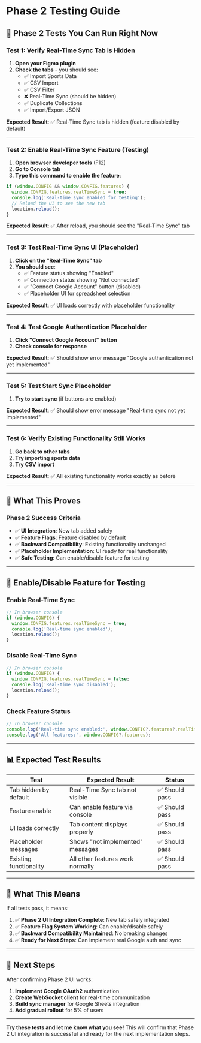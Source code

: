 # Phase 2 Testing Guide

## 🧪 **Phase 2 Tests You Can Run Right Now**

### **Test 1: Verify Real-Time Sync Tab is Hidden**
1. **Open your Figma plugin**
2. **Check the tabs** - you should see:
   - ✅ Import Sports Data
   - ✅ CSV Import  
   - ✅ CSV Filter
   - ❌ Real-Time Sync (should be hidden)
   - ✅ Duplicate Collections
   - ✅ Import/Export JSON

**Expected Result**: ✅ Real-Time Sync tab is hidden (feature disabled by default)

---

### **Test 2: Enable Real-Time Sync Feature (Testing)**
1. **Open browser developer tools** (F12)
2. **Go to Console tab**
3. **Type this command to enable the feature**:

```javascript
if (window.CONFIG && window.CONFIG.features) {
  window.CONFIG.features.realTimeSync = true;
  console.log('Real-time sync enabled for testing');
  // Reload the UI to see the new tab
  location.reload();
}
```

**Expected Result**: ✅ After reload, you should see the "Real-Time Sync" tab

---

### **Test 3: Test Real-Time Sync UI (Placeholder)**
1. **Click on the "Real-Time Sync" tab**
2. **You should see**:
   - ✅ Feature status showing "Enabled"
   - ✅ Connection status showing "Not connected"
   - ✅ "Connect Google Account" button (disabled)
   - ✅ Placeholder UI for spreadsheet selection

**Expected Result**: ✅ UI loads correctly with placeholder functionality

---

### **Test 4: Test Google Authentication Placeholder**
1. **Click "Connect Google Account" button**
2. **Check console for response**

**Expected Result**: ✅ Should show error message "Google authentication not yet implemented"

---

### **Test 5: Test Start Sync Placeholder**
1. **Try to start sync** (if buttons are enabled)

**Expected Result**: ✅ Should show error message "Real-time sync not yet implemented"

---

### **Test 6: Verify Existing Functionality Still Works**
1. **Go back to other tabs**
2. **Try importing sports data**
3. **Try CSV import**

**Expected Result**: ✅ All existing functionality works exactly as before

---

## 🎯 **What This Proves**

### **Phase 2 Success Criteria**
- ✅ **UI Integration**: New tab added safely
- ✅ **Feature Flags**: Feature disabled by default
- ✅ **Backward Compatibility**: Existing functionality unchanged
- ✅ **Placeholder Implementation**: UI ready for real functionality
- ✅ **Safe Testing**: Can enable/disable feature for testing

---

## 🔧 **Enable/Disable Feature for Testing**

### **Enable Real-Time Sync**
```javascript
// In browser console
if (window.CONFIG) {
  window.CONFIG.features.realTimeSync = true;
  console.log('Real-time sync enabled');
  location.reload();
}
```

### **Disable Real-Time Sync**
```javascript
// In browser console
if (window.CONFIG) {
  window.CONFIG.features.realTimeSync = false;
  console.log('Real-time sync disabled');
  location.reload();
}
```

### **Check Feature Status**
```javascript
// In browser console
console.log('Real-time sync enabled:', window.CONFIG?.features?.realTimeSync);
console.log('All features:', window.CONFIG?.features);
```

---

## 📊 **Expected Test Results**

| Test | Expected Result | Status |
|------|----------------|---------|
| Tab hidden by default | Real-Time Sync tab not visible | ✅ Should pass |
| Feature enable | Can enable feature via console | ✅ Should pass |
| UI loads correctly | Tab content displays properly | ✅ Should pass |
| Placeholder messages | Shows "not implemented" messages | ✅ Should pass |
| Existing functionality | All other features work normally | ✅ Should pass |

---

## 🚀 **What This Means**

If all tests pass, it means:
1. ✅ **Phase 2 UI Integration Complete**: New tab safely integrated
2. ✅ **Feature Flag System Working**: Can enable/disable safely
3. ✅ **Backward Compatibility Maintained**: No breaking changes
4. ✅ **Ready for Next Steps**: Can implement real Google auth and sync

---

## 📝 **Next Steps**

After confirming Phase 2 UI works:
1. **Implement Google OAuth2** authentication
2. **Create WebSocket client** for real-time communication  
3. **Build sync manager** for Google Sheets integration
4. **Add gradual rollout** for 5% of users

---

**Try these tests and let me know what you see!** This will confirm that Phase 2 UI integration is successful and ready for the next implementation steps.
